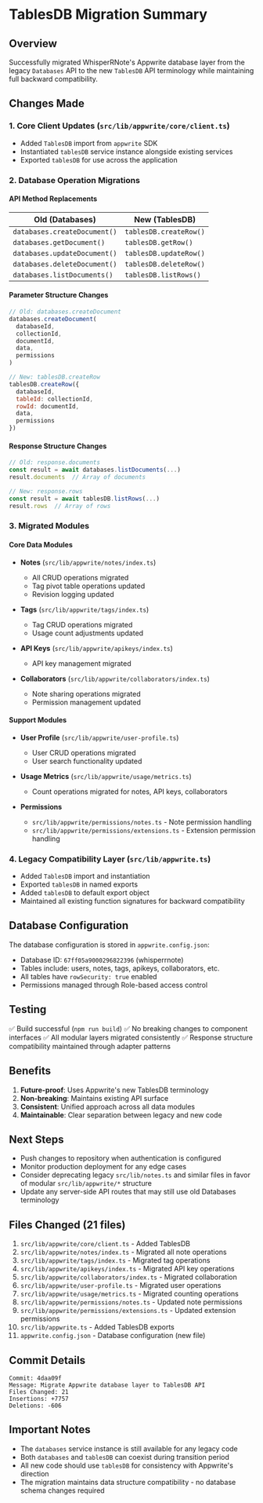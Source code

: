 # TablesDB Migration Summary

## Overview
Successfully migrated WhisperRNote's Appwrite database layer from the legacy `Databases` API to the new `TablesDB` API terminology while maintaining full backward compatibility.

## Changes Made

### 1. Core Client Updates (`src/lib/appwrite/core/client.ts`)
- Added `TablesDB` import from `appwrite` SDK
- Instantiated `tablesDB` service instance alongside existing services
- Exported `tablesDB` for use across the application

### 2. Database Operation Migrations

#### API Method Replacements
| Old (Databases) | New (TablesDB) |
|----------------|---------------|
| `databases.createDocument()` | `tablesDB.createRow()` |
| `databases.getDocument()` | `tablesDB.getRow()` |
| `databases.updateDocument()` | `tablesDB.updateRow()` |
| `databases.deleteDocument()` | `tablesDB.deleteRow()` |
| `databases.listDocuments()` | `tablesDB.listRows()` |

#### Parameter Structure Changes
```javascript
// Old: databases.createDocument
databases.createDocument(
  databaseId,
  collectionId,
  documentId,
  data,
  permissions
)

// New: tablesDB.createRow
tablesDB.createRow({
  databaseId,
  tableId: collectionId,
  rowId: documentId,
  data,
  permissions
})
```

#### Response Structure Changes
```javascript
// Old: response.documents
const result = await databases.listDocuments(...)
result.documents  // Array of documents

// New: response.rows
const result = await tablesDB.listRows(...)
result.rows  // Array of rows
```

### 3. Migrated Modules

#### Core Data Modules
- **Notes** (`src/lib/appwrite/notes/index.ts`)
  - All CRUD operations migrated
  - Tag pivot table operations updated
  - Revision logging updated
  
- **Tags** (`src/lib/appwrite/tags/index.ts`)
  - Tag CRUD operations migrated
  - Usage count adjustments updated
  
- **API Keys** (`src/lib/appwrite/apikeys/index.ts`)
  - API key management migrated
  
- **Collaborators** (`src/lib/appwrite/collaborators/index.ts`)
  - Note sharing operations migrated
  - Permission management updated

#### Support Modules
- **User Profile** (`src/lib/appwrite/user-profile.ts`)
  - User CRUD operations migrated
  - User search functionality updated
  
- **Usage Metrics** (`src/lib/appwrite/usage/metrics.ts`)
  - Count operations migrated for notes, API keys, collaborators
  
- **Permissions** 
  - `src/lib/appwrite/permissions/notes.ts` - Note permission handling
  - `src/lib/appwrite/permissions/extensions.ts` - Extension permission handling

### 4. Legacy Compatibility Layer (`src/lib/appwrite.ts`)
- Added `TablesDB` import and instantiation
- Exported `tablesDB` in named exports
- Added `tablesDB` to default export object
- Maintained all existing function signatures for backward compatibility

## Database Configuration
The database configuration is stored in `appwrite.config.json`:
- Database ID: `67ff05a9000296822396` (whisperrnote)
- Tables include: users, notes, tags, apikeys, collaborators, etc.
- All tables have `rowSecurity: true` enabled
- Permissions managed through Role-based access control

## Testing
✅ Build successful (`npm run build`)
✅ No breaking changes to component interfaces
✅ All modular layers migrated consistently
✅ Response structure compatibility maintained through adapter patterns

## Benefits
1. **Future-proof**: Uses Appwrite's new TablesDB terminology
2. **Non-breaking**: Maintains existing API surface
3. **Consistent**: Unified approach across all data modules
4. **Maintainable**: Clear separation between legacy and new code

## Next Steps
- Push changes to repository when authentication is configured
- Monitor production deployment for any edge cases
- Consider deprecating legacy `src/lib/notes.ts` and similar files in favor of modular `src/lib/appwrite/*` structure
- Update any server-side API routes that may still use old Databases terminology

## Files Changed (21 files)
1. `src/lib/appwrite/core/client.ts` - Added TablesDB
2. `src/lib/appwrite/notes/index.ts` - Migrated all note operations
3. `src/lib/appwrite/tags/index.ts` - Migrated tag operations
4. `src/lib/appwrite/apikeys/index.ts` - Migrated API key operations
5. `src/lib/appwrite/collaborators/index.ts` - Migrated collaboration
6. `src/lib/appwrite/user-profile.ts` - Migrated user operations
7. `src/lib/appwrite/usage/metrics.ts` - Migrated counting operations
8. `src/lib/appwrite/permissions/notes.ts` - Updated note permissions
9. `src/lib/appwrite/permissions/extensions.ts` - Updated extension permissions
10. `src/lib/appwrite.ts` - Added TablesDB exports
11. `appwrite.config.json` - Database configuration (new file)

## Commit Details
```
Commit: 4daa09f
Message: Migrate Appwrite database layer to TablesDB API
Files Changed: 21
Insertions: +7757
Deletions: -606
```

## Important Notes
- The `databases` service instance is still available for any legacy code
- Both `databases` and `tablesDB` can coexist during transition period
- All new code should use `tablesDB` for consistency with Appwrite's direction
- The migration maintains data structure compatibility - no database schema changes required
